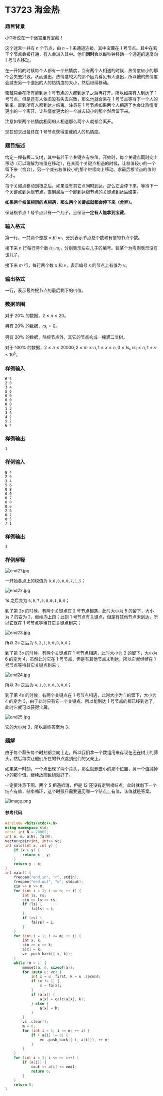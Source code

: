 # T3723 淘金热
### 题目背景

小G听说在一个迷宫里有宝藏！

这个迷宫一共有 $n$ 个节点，由 $n-1$ 条通道连接，其中宝藏在 $1$ 号节点。其中在若干个节点会被打通，有人会进入其中。他们**同时**会以每秒钟移动一个通道的速度向 $1$ 号节点移动。

在一开始的时候每个人都有一个热情度，当有两个人相遇的时候，热情度较小的那个会失去兴致，从而退出，热情度较大的那个因为看见有人退出，所以他的热情度会减去另一个退出的人的热情度的大小，然后继续移动。

宝藏只会在所有能到达 $1$ 号节点的人都到达了之后再打开。所以如果有人到达了 $1$ 号节点，但是还有人依旧没有失去兴致，那么他就会呆在 $1$ 号节点等待下一个人的到来。直到所有人都到达才结束。注意在 $1$ 号节点如果两个人相遇了也会让热情度更小的一个离开，让热情度更大的一个减去较小的那个然后留下来。

注意如果两个热情度相同的人相遇那么两个人就都会离开。

现在想求出最终在 $1$ 号节点获得宝藏的人的热情度。

### 题目描述

给定一棵有根二叉树，其中有若干个关键点有权值。开始时，每个关键点同时向上移动（可以理解为权值在移动），在某两个关键点相遇的时候，让权值较小的一个留下来（舍弃），另一个减去权值较小的那个继续向上移动。求最后根节点的值的大小。

每个关键点移动到根之后，如果没有其它点同时到达，那么它会停下来，等待下一个关键点到达根节点，直到最后一个能到达根节点的关键点到达后结束。

**如果两个权值相同的点相遇，那么两个关键点就都会停下来（舍弃）。**

保证根节点 $1$ 号节点只有一个儿子，且保证**一定有人能拿到宝藏**。


### 输入格式

第一行，一共两个整数 $n$ 和 $m$，分别表示节点总个数和有值的节点个数。

接下来 $n$ 行每行两个数 $ls_i,rs_i$，分别表示左右儿子的编号。若某个为零则表示没有该儿子。

接下来 $m$ 行，每行两个数 $x$ 和 $v$，表示编号 $x$ 的节点上有值为 $v$。


### 输出格式

一行，表示最终根节点的最后剩下的价值。

### 数据范围

对于 $20\%$ 的数据，$2\le n\le 20$。

另有 $20\%$ 的数据，$rs_i=0$。

另有 $20\%$ 的数据，除根节点外，其它的节点构成一棵满二叉树。

对于 $100\%$ 的数据，$2\le n\le 20000,2\le m\le n,1\le x\le n,0\le ls_i,rs_i\le n,1\le v\le 10^5$。

### 样例输入

```
6 5
2 0
3 4
5 6
0 0
0 0
0 0
1 3
3 6
4 2
5 2
6 4
```

### 样例输出

```
1
```

### 样例输入

```
8 4
2 0
3 4
5 6
0 8
0 0
0 7
0 0
0 0
2 6
6 7
8 5
7 1
```

### 样例输出

```
3
```

### 样例解释

![end21.jpg](//res.jisuanke.com/img/upload/e6a9227ea70d07e50e06ebd785c3ae315cf0b901.jpg)

一开始各点上的权值为 `0,6,0,0,0,7,1,5`；

![end22.jpg](//res.jisuanke.com/img/upload/20a20ae2b95d8e4ac6d38b3551628708a459c538.jpg)

$1s$ 之后变为 `6,0,7,5,0,0,1,0,0`；

到了第 $2s$ 的时候，有两个关键点在 $2$ 号节点相遇，此时大小为 $5$ 的留下，大小为 $7$ 的变为 $2$，继续向上跑；此刻 $1$ 号节点有关键点，但是有其他节点未到达，所以它就在 $1$ 号节点等待其它关键点到来；

![end23.jpg](//res.jisuanke.com/img/upload/4708098ae8eae7280540976079979b33f2b8ab87.jpg)

所以 $2s$ 之后为 `6,2,1,0,0,0,0,0`；

到了第 $3s$ 的时候，有两个关键点在 $1$ 号节点相遇，此时大小为 $2$ 的留下，大小为 $6$ 的变为 $4$，虽然此时它在 $1$ 号节点，但是有其他节点未到达，所以它就继续在 $1$ 号节点等待其它关键点到来；

![end24.jpg](//res.jisuanke.com/img/upload/64f96bec90a46ceb5fe8e048e378032323f75fe3.jpg)

所以 $3s$ 之后为 `4,1,0,0,0,0,0,0`；

到了第 $4s$ 的时候，有两个关键点在 $1$ 号节点相遇，此时大小为 $1$ 的留下，大小为 $4$ 的变为 $3$，由于此时只有它一个关键点，所以能到达 $1$ 号节点的都已经到达了，此时它就可以获得宝藏。

![end25.jpg](//res.jisuanke.com/img/upload/954348a67c7f4ae386bb8587670c8357dede2010.jpg)

它的大小为 $3$，所以最终答案为 $3$。

### 题解

由于每个蒜头每个时刻都会向上走，所以我们拿一个数组用来存现在还在树上的蒜头，然后每次让他们所在的节点跳到他们的父亲上。

如果某一时刻，一个点出现了两个蒜头，那么就删去小的那个位置，另一个值减掉小的那个值。继续放回数组就好了。

一定要注意下图，两个 $5$ 相遇抵消，但是 $12$ 还没有走到根结点，此时就剩下一个结点有值，结束循环，这个时候只需要遍历哪一个结点上有值，该值就是答案。

![image.png](//res.jisuanke.com/img/upload/65d1ca1e0fda88fa0a8a70086c97645e3c6c0fa8.png)

#### 参考代码

```c++
#include <bits/stdc++.h>
using namespace std;
const int N = 20005;
int n, m, a[N], fa[N];
vector<pair<int, int>> vc;
int calc(int x, int y) {
    if (x > y) {
        return x - y;
    }
    return y - x;
}
int main() {
    freopen("end.in", "r", stdin);
    freopen("end.out", "w", stdout);
    cin >> n >> m;
    for (int i = 1; i <= n; ++ i) {
        int ls, rs;
        cin >> ls >> rs;
        if (ls) {
            fa[ls] = i;
        }
        if (rs) {
            fa[rs] = i;
        }
    }
    for (int i = 1; i <= m; ++ i) {
        int x, k;
        cin >> x >> k;
        a[x] = k;
        vc .push_back({ x, k});
    }
    while (m > 1) {
        memset(a, 0, sizeof(a));
        for (auto u: vc) {
            int x = u .first, k = u .second;
            if (x != 1) {
                x = fa[x];
            }
            if (a[x]) {
                a[x] = calc(a[x], k);
            } else {
                a[x] = k;
            }
        }
        vc .clear();
        m = 0;
        for (int i = 1; i <= n; ++ i) {
            if ( a[i] != 0) {
                vc .push_back({ i, a[i]}), ++ m;
            }
        }
    }
    for (int i = 1; i <= n; i++) {
        if (a[i]) {
            cout << a[i] << endl;
            return 0;
        }
    }
    return 0;
}
```

<div style="page-break-after: always"></div>
